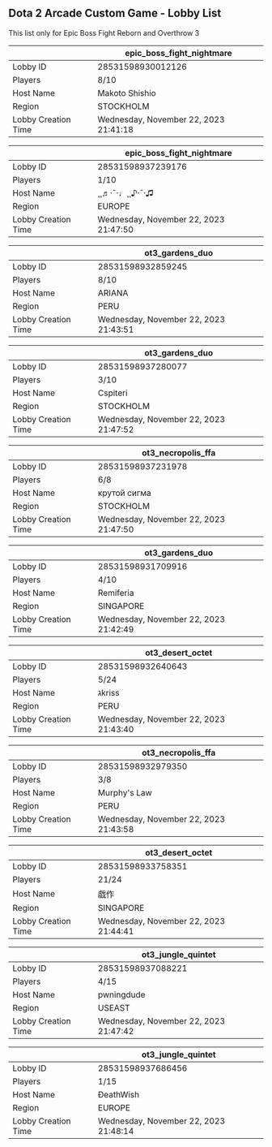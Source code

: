 ## Dota 2 Arcade Custom Game - Lobby List

This list only for Epic Boss Fight Reborn and Overthrow 3

|  | epic_boss_fight_nightmare |
| ------ | ------ |
| Lobby ID | 28531598930012126 |
| Players | 8/10 |
| Host Name | Makoto Shishio |
| Region | STOCKHOLM |
| Lobby Creation Time | Wednesday, November 22, 2023 21:41:18 |


|  | epic_boss_fight_nightmare |
| ------ | ------ |
| Lobby ID | 28531598937239176 |
| Players | 1/10 |
| Host Name | ¸¸♬·¯·♩¸¸♪·¯·♫ |
| Region | EUROPE |
| Lobby Creation Time | Wednesday, November 22, 2023 21:47:50 |


|  | ot3_gardens_duo |
| ------ | ------ |
| Lobby ID | 28531598932859245 |
| Players | 8/10 |
| Host Name | ARIANA |
| Region | PERU |
| Lobby Creation Time | Wednesday, November 22, 2023 21:43:51 |


|  | ot3_gardens_duo |
| ------ | ------ |
| Lobby ID | 28531598937280077 |
| Players | 3/10 |
| Host Name | Cspiteri |
| Region | STOCKHOLM |
| Lobby Creation Time | Wednesday, November 22, 2023 21:47:52 |


|  | ot3_necropolis_ffa |
| ------ | ------ |
| Lobby ID | 28531598937231978 |
| Players | 6/8 |
| Host Name | крутой сигма |
| Region | STOCKHOLM |
| Lobby Creation Time | Wednesday, November 22, 2023 21:47:50 |


|  | ot3_gardens_duo |
| ------ | ------ |
| Lobby ID | 28531598931709916 |
| Players | 4/10 |
| Host Name | Remiferia |
| Region | SINGAPORE |
| Lobby Creation Time | Wednesday, November 22, 2023 21:42:49 |


|  | ot3_desert_octet |
| ------ | ------ |
| Lobby ID | 28531598932640643 |
| Players | 5/24 |
| Host Name | גkriss |
| Region | PERU |
| Lobby Creation Time | Wednesday, November 22, 2023 21:43:40 |


|  | ot3_necropolis_ffa |
| ------ | ------ |
| Lobby ID | 28531598932979350 |
| Players | 3/8 |
| Host Name | Murphy's Law |
| Region | PERU |
| Lobby Creation Time | Wednesday, November 22, 2023 21:43:58 |


|  | ot3_desert_octet |
| ------ | ------ |
| Lobby ID | 28531598933758351 |
| Players | 21/24 |
| Host Name | 戯作 |
| Region | SINGAPORE |
| Lobby Creation Time | Wednesday, November 22, 2023 21:44:41 |


|  | ot3_jungle_quintet |
| ------ | ------ |
| Lobby ID | 28531598937088221 |
| Players | 4/15 |
| Host Name | pwningdude |
| Region | USEAST |
| Lobby Creation Time | Wednesday, November 22, 2023 21:47:42 |


|  | ot3_jungle_quintet |
| ------ | ------ |
| Lobby ID | 28531598937686456 |
| Players | 1/15 |
| Host Name | ĐeathWish |
| Region | EUROPE |
| Lobby Creation Time | Wednesday, November 22, 2023 21:48:14 |


